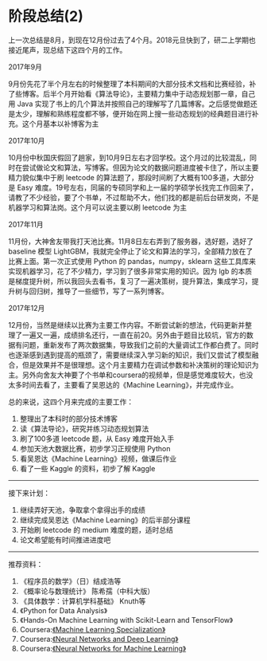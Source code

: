 # 阶段总结(2)



上一次总结是8月，到现在12月份过去了4个月。2018元旦快到了，研二上学期也接近尾声，现总结下这四个月的工作。

2017年9月

9月份先花了半个月左右的时候整理了本科期间的大部分技术文档和比赛经验，补了些博客。后半个月开始看《算法导论》，主要精力集中于动态规划那一章，自己用 Java 实现了书上的几个算法并按照自己的理解写了几篇博客。之后感觉做题还是太少，理解和熟练程度都不够，便开始在网上搜一些动态规划的经典题目进行补充。这个月基本以补博客为主

2017年10月

10月份中秋国庆假回了趟家，到10月9日左右才回学校。这个月过的比较混乱，同时在尝试做论文和算法，写博客。但因为论文的数据问题进度被卡住了，所以主要精力貌似集中于刷 leetcode 的算法题了，那段时间刷了大概有100多道，大部分是 Easy 难度。19号左右，同届的专硕同学和上一届的学硕学长找完工作回来了，请教了不少经验，要了个书单，不过帮助不大，他们找的都是前后台研发岗，不是机器学习和算法岗。这个月可以说主要以刷 leetcode 为主

2017年11月

11月份，大神舍友带我打天池比赛。11月8日左右弄到了服务器，选好题，选好了 baseline 模型 LightGBM，我就完全停止了论文和算法的学习，全部精力放在了比赛上面。第一次正式使用 Python 的 pandas，numpy，sklearn 这些工具库来实现机器学习，花了不少精力，学习到了很多非常实用的知识。因为 lgb 的本质是梯度提升树，所以我回头去看书，复习了一遍决策树，提升算法，集成学习，提升树与回归树，推导了一些细节，写了一系列博客。

2017年12月

12月份，当然是继续以比赛为主要工作内容。不断尝试新的想法，代码更新并整理了一遍又一遍，成绩排名还行，一直在前20。另外由于题目比较坑，官方的数据有问题，重新发布了两次数据集，导致我们之前的大量调试工作都白费了。同时也逐渐感到遇到提高的瓶颈了，需要继续深入学习新的知识，我们又尝试了模型融合，但是效果并不是很理想。这个月主要精力在调试参数和补决策树的理论知识为主。另外向舍友大神要了个书单和coursera的视频单，但是感觉难度较大，也没太多时间去看了，主要看了吴恩达的《Machine Learning》，并完成作业。

总的来说，这四个月来完成的主要工作：

 1. 整理出了本科时的部分技术博客
 2. 读《算法导论》，研究并练习动态规划算法
 3. 刷了100多道 leetcode 题，从 Easy 难度开始入手
 4. 参加天池大数据比赛，初步学习正规使用 Python
 5. 看吴恩达《Machine Learning》视频，做课后作业
 6. 看了一些 Kaggle 的资料，初步了解 Kaggle

---

接下来计划：

 1. 继续弄好天池，争取拿个拿得出手的成绩
 2. 继续完成吴恩达《Machine Learning》的后半部分课程
 3. 开始刷 leetcode 的 medium 难度的题，适时总结
 4. 论文希望能有时间推进进度吧

---

推荐资料：

 1. 《程序员的数学》（日）结成浩等
 2. 《概率论与数理统计》 陈希孺（中科大版）
 2. 《具体数学：计算机学科基础》 Knuth等
 3. 《Python for Data Analysis》 
 4. 《Hands-On Machine Learning with Scikit-Learn and TensorFlow》
 5. Coursera:[《Machine Learning Specialization》][1]
 6. Coursera:[《Neural Networks and Deep Learning》][2]
 7. Coursera:[《Neural Networks for Machine Learning》][3]

  


[1]: https://www.coursera.org/specializations/machine-learning
[2]: https://www.coursera.org/learn/neural-networks-deep-learning
[3]: https://www.coursera.org/learn/neural-networks

